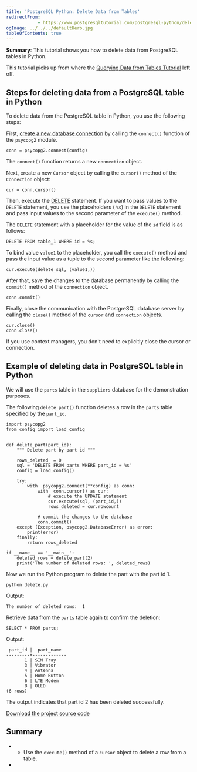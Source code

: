 ```yaml
---
title: 'PostgreSQL Python: Delete Data from Tables'
redirectFrom: 
            - https://www.postgresqltutorial.com/postgresql-python/delete/
ogImage: ../../../defaultHero.jpg
tableOfContents: true
---
```


**Summary**: This tutorial shows you how to delete data from PostgreSQL tables in Python.



This tutorial picks up from where the [Querying Data from Tables Tutorial](https://www.postgresqltutorial.com/postgresql-python/query/) left off.



## Steps for deleting data from a PostgreSQL table in Python



To delete data from the PostgreSQL table in Python, you use the following steps:



First, [create a new database connection](https://www.postgresqltutorial.com/postgresql-python/connect/) by calling the `connect()` function of the `psycopg2` module.



```
conn = psycopg2.connect(config)
```



The `connect()` function returns a new `connection` object.



Next, create a new `Cursor` object by calling the `cursor()` method of the `Connection` object:



```
cur = conn.cursor()
```



Then, execute the [DELETE](https://www.postgresqltutorial.com/postgresql-tutorial/postgresql-delete/) statement. If you want to pass values to the `DELETE` statement, you use the placeholders ( `%s`) in the `DELETE` statement and pass input values to the second parameter of the `execute()` method.



The `DELETE` statement with a placeholder for the value of the `id` field is as follows:



```
DELETE FROM table_1 WHERE id = %s;
```



To bind value `value1` to the placeholder, you call the `execute()` method and pass the input value as a tuple to the second parameter like the following:



```
cur.execute(delete_sql, (value1,))
```



After that, save the changes to the database permanently by calling the `commit()` method of the `connection` object.



```
conn.commit()
```



Finally, close the communication with the PostgreSQL database server by calling the `close()` method of the `cursor` and `connection` objects.



```
cur.close()
conn.close()
```



If you use context managers, you don't need to explicitly close the cursor or connection.



## Example of deleting data in PostgreSQL table in Python



We will use the `parts` table in the `suppliers` database for the demonstration purposes.



The following `delete_part()` function deletes a row in the `parts` table specified by the `part_id`.



```
import psycopg2
from config import load_config


def delete_part(part_id):
    """ Delete part by part id """

    rows_deleted  = 0
    sql = 'DELETE FROM parts WHERE part_id = %s'
    config = load_config()

    try:
        with  psycopg2.connect(**config) as conn:
            with  conn.cursor() as cur:
                # execute the UPDATE statement
                cur.execute(sql, (part_id,))
                rows_deleted = cur.rowcount

            # commit the changes to the database
            conn.commit()
    except (Exception, psycopg2.DatabaseError) as error:
        print(error)
    finally:
        return rows_deleted

if __name__ == '__main__':
    deleted_rows = delete_part(2)
    print('The number of deleted rows: ', deleted_rows)
```



Now we run the Python program to delete the part with the part id 1.



```
python delete.py
```



Output:



```
The number of deleted rows:  1
```



Retrieve data from the `parts` table again to confirm the deletion:



```
SELECT * FROM parts;
```



Output:



```
 part_id |  part_name
---------+-------------
       1 | SIM Tray
       3 | Vibrator
       4 | Antenna
       5 | Home Button
       6 | LTE Modem
       8 | OLED
(6 rows)
```



The output indicates that part id 2 has been deleted successfully.



[Download the project source code](https://www.postgresqltutorial.com/wp-content/uploads/2024/01/delete.zip)



## Summary



- - Use the `execute()` method of a `cursor` object to delete a row from a table.
- 
